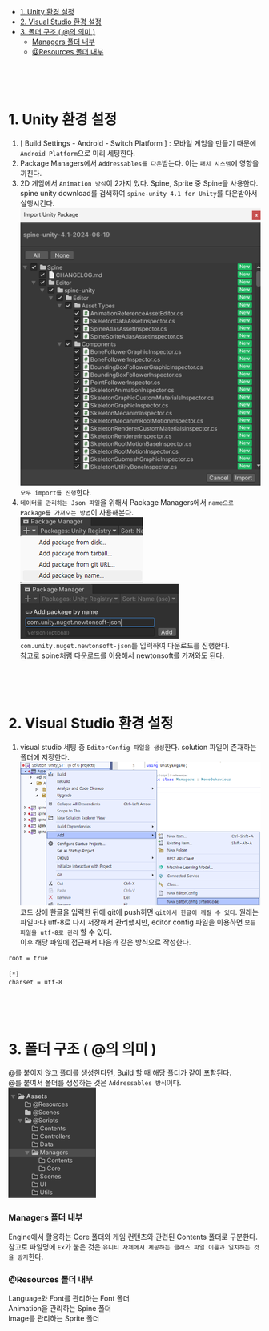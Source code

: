 - [1. Unity 환경 설정](#1-unity-환경-설정)
- [2. Visual Studio 환경 설정](#2-visual-studio-환경-설정)
- [3. 폴더 구조 ( @의 의미 )](#3-폴더-구조--의-의미-)
    - [Managers 폴더 내부](#managers-폴더-내부)
    - [@Resources 폴더 내부](#resources-폴더-내부)
  
</br></br></br>

# 1. Unity 환경 설정
1. [ Build Settings - Android - Switch Platform ] : 모바일 게임을 만들기 때문에 `Android Platform`으로 미리 세팅한다.
2. Package Managers에서 `Addressables를 다운`받는다. 이는 `패치 시스템`에 영향을 끼친다.
3. 2D 게임에서 `Animation 방식`이 2가지 있다. Spine, Sprite 중 Spine을 사용한다. spine unity download를 검색하여 `spine-unity 4.1 for Unity`를 다운받아서 실행시킨다.</br>
![alt text](Images/spine-unity-4.1-for-unity.png) </br>
`모두 import를 진행`한다.
1. `데이터를 관리하는 Json 파일`을 위해서 Package Managers에서 `name으로 Package를 가져오는 방법`이 사용해본다.</br>
![alt text](Images/add-package-by-name.png) ![alt text](Images/input-package-name.png) </br>
`com.unity.nuget.newtonsoft-json`를 입력하여 다운로드를 진행한다.</br>
참고로 spine처럼 다운로드를 이용해서 newtonsoft를 가져와도 된다.</br>

</br></br></br>

# 2. Visual Studio 환경 설정
1. visual studio 세팅 중 `EditorConfig 파일을 생성`한다. solution 파일이 존재하는 폴더에 저장한다.</br>
![alt text](Images/editor-config.png) </br>
코드 상에 한글을 입력한 뒤에 git에 push하면 `git에서 한글이 깨질 수 있다`. 원래는 파일마다 utf-8로 다시 저장해서 관리했지만, editor config 파일을 이용하면 `모든 파일을 utf-8로 관리` 할 수 있다.</br>
이후 해당 파일에 접근해서 다음과 같은 방식으로 작성한다.</br>
```
root = true

[*]
charset = utf-8
```

</br></br></br>

# 3. 폴더 구조 ( @의 의미 )
@를 붙이지 않고 폴더를 생성한다면, Build 할 때 해당 폴더가 같이 포함된다.</br>
@를 붙여서 폴더를 생성하는 것은 `Addressables 방식`이다.</br>
![alt text](Images/folder-structure.png)

### Managers 폴더 내부
Engine에서 활용하는 Core 폴더와 게임 컨텐츠와 관련된 Contents 폴더로 구분한다.</br>
참고로 파일명에 `Ex`가 붙은 것은 `유니티 자체에서 제공하는 클래스 파일 이름과 일치하는 것을 방지`한다.</br>

### @Resources 폴더 내부
Language와 Font를 관리하는 Font 폴더</br>
Animation을 관리하는 Spine 폴더</br>
Image를 관리하는 Sprite 폴더</br>
